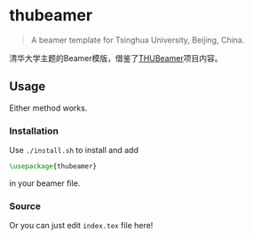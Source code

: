 # thubeamer
> A beamer template for Tsinghua University, Beijing, China.

清华大学主题的Beamer模版，借鉴了[THUBeamer](https://github.com/tl3shi/THUBeamer)项目内容。

## Usage

Either method works.

### Installation
Use `./install.sh` to install and add
```latex
\usepackage{thubeamer}
```
in your beamer file.

### Source
Or you can just edit `index.tex` file here!
